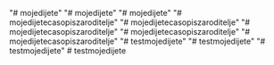 "# mojedijete" 
"# mojedijete" 
"# mojedijete" 
"# mojedijetecasopiszaroditelje" 
"# mojedijetecasopiszaroditelje" 
"# mojedijetecasopiszaroditelje" 
"# mojedijetecasopiszaroditelje" 
"# mojedijetecasopiszaroditelje" 
"# testmojedijete" 
"# testmojedijete" 
"# testmojedijete" 
#   t e s t m o j e d i j e t e  
 